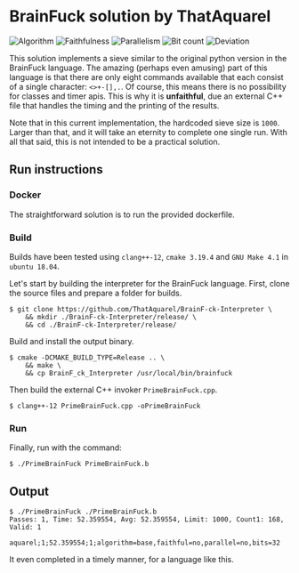 # BrainFuck solution by ThatAquarel

![Algorithm](https://img.shields.io/badge/Algorithm-base-green)
![Faithfulness](https://img.shields.io/badge/Faithful-no-yellowgreen)
![Parallelism](https://img.shields.io/badge/Parallel-no-green)
![Bit count](https://img.shields.io/badge/Bits-32-yellowgreen)
![Deviation](https://img.shields.io/badge/Deviation-brainfuck-blue)

This solution implements a sieve similar to the original python version in the BrainFuck language. The amazing (perhaps
even amusing) part of this language is that there are only eight commands available that each consist of a single
character: `<>+-[],.`. Of course, this means there is no possibility for classes and timer apis.
This is why it is **unfaithful**, due an external C++ file that handles the timing and the printing of the results.

Note that in this current implementation, the hardcoded sieve size is `1000`.
Larger than that, and it will take an eternity to complete one single run.
With all that said, this is not intended to be a practical solution. 

## Run instructions

### Docker

The straightforward solution is to run the provided dockerfile.

### Build

Builds have been tested using `clang++-12`, `cmake 3.19.4` and `GNU Make 4.1` in `ubuntu 18.04`.

Let's start by building the interpreter for the BrainFuck language. First, clone the source files and prepare a folder
for builds.

```shell
$ git clone https://github.com/ThatAquarel/BrainF-ck-Interpreter \
    && mkdir ./BrainF-ck-Interpreter/release/ \
    && cd ./BrainF-ck-Interpreter/release/
```

Build and install the output binary.

```shell
$ cmake -DCMAKE_BUILD_TYPE=Release .. \
    && make \
    && cp BrainF_ck_Interpreter /usr/local/bin/brainfuck
```

Then build the external C++ invoker `PrimeBrainFuck.cpp`.
```shell
$ clang++-12 PrimeBrainFuck.cpp -oPrimeBrainFuck
```

### Run
Finally, run with the command:
```shell
$ ./PrimeBrainFuck PrimeBrainFuck.b
```

## Output

```
$ ./PrimeBrainFuck ./PrimeBrainFuck.b
Passes: 1, Time: 52.359554, Avg: 52.359554, Limit: 1000, Count1: 168, Valid: 1

aquarel;1;52.359554;1;algorithm=base,faithful=no,parallel=no,bits=32
```

It even completed in a timely manner, for a language like this.
